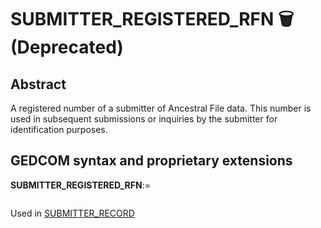 ﻿<!-- licence GPL V2, cf https://github.com/TitiFix/geneweb -->
# SUBMITTER_REGISTERED_RFN 🗑 (Deprecated)
## Abstract
A registered number of a submitter of Ancestral File data.  This number is used in subsequent
submissions or inquiries by the submitter for identification purposes.


## GEDCOM syntax and proprietary extensions

**SUBMITTER_REGISTERED_RFN**:=
<pre>
</pre>
Used in <a href=Ged.SUBMITTER_RECORD.md>SUBMITTER_RECORD</a><br />

